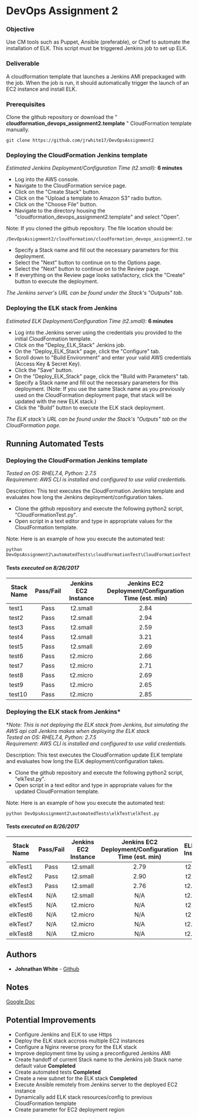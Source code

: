 # DevOps Assignment 2

### Objective
Use CM tools such as Puppet, Ansible (preferable), or Chef to automate the installation of ELK. This script must be triggered Jenkins job to set up ELK.
 
### Deliverable
A cloudformation template that launches a Jenkins AMI prepackaged with the job. When the job is run, it should automatically trigger the launch of an EC2 instance and install ELK.

### Prerequisites

Clone the github repository or download the "
**cloudformation_devops_assignment2.template**
" CloudFormation template manually.

```
git clone https://github.com/jrwhite17/DevOpsAssignment2
```

### Deploying the CloudFormation Jenkins template
*Estimated Jenkins Deployment/Configuration Time (t2.small):*
**6 minutes**

* Log into the AWS console.  
* Navigate to the CloudFormation service page.  
* Click on the "Create Stack" button.  
* Click on the "Upload a template to Amazon S3" radio button.  
* Click on the "Choose File" button.  
* Navigate to the directory housing the "cloudformation_devops_assignment2.template" and select "Open".

Note: If you cloned the github repository. The file location should be:
```
/DevOpsAssignment2/cloudformation/cloudformation_devops_assignment2.template
```

* Specify a Stack name and fill out the necessary parameters for this deployment.  
* Select the "Next" button to continue on to the Options page.  
* Select the "Next" button to continue on to the Review page.  
* If everything on the Review page looks satisfactory, click the "Create" button to execute the deployment.

*The Jenkins server's URL can be found under the Stack's "Outputs" tab.*

### Deploying the ELK stack from Jenkins
*Estimated ELK Deployment/Configuration Time (t2.small):*
**6 minutes**

* Log into the Jenkins server using the credentials you provided to the initial CloudFormation template.  
* Click on the "Deploy_ELK_Stack" Jenkins job.  
* On the "Deploy_ELK_Stack" page, click the "Configure" tab.  
* Scroll down to "Build Environment" and enter your valid AWS credentials (Access Key & Secret Key).  
* Click the "Save" button.  
* On the "Deploy_ELK_Stack" page, click the "Build with Parameters" tab.  
* Specify a Stack name and fill out the necessary parameters for this deployment. (Note: If you use the same Stack name as you previously used on the CloudFormation deployment page, that stack will be updated with the new ELK stack.)  
* Click the "Build" button to execute the ELK stack deployment.  

*The ELK stack's URL can be found under the Stack's "Outputs" tab on the CloudFormation page.*


## Running Automated Tests

### Deploying the CloudFormation Jenkins template
*Tested on OS: RHEL7.4, Python: 2.7.5*  
*Requirement: AWS CLI is installed and configured to use valid credentials.*  

Description: This test executes the CloudFormation Jenkins template and evaluates how long the Jenkins deployment/configuration takes.  

* Clone the github repository and execute the following python2 script, "CloudFormationTest.py".  
* Open script in a text editor and type in appropriate values for the CloudFormation template.

Note: Here is an example of how you execute the automated test:
```
python DevOpsAssignment2\automatedTests\cloudFormationTest\CloudFormationTest.py
```

#### Tests *executed on 8/26/2017*  
| Stack Name | Pass/Fail | Jenkins EC2 Instance | Jenkins EC2 Deployment/Configuration Time (est. min) |
|------------|:---------:|:--------------------:|:-------------------------------------------:|
| test1      | Pass      | t2.small             | 2.84                                       |
| test2      | Pass      | t2.small             | 2.94                                       |
| test3      | Pass      | t2.small             | 2.59                                       |
| test4      | Pass      | t2.small             | 3.21                                       |
| test5      | Pass      | t2.small             | 2.69                                       |
| test6      | Pass      | t2.micro             | 2.66                                       |
| test7      | Pass      | t2.micro             | 2.71                                       |
| test8      | Pass      | t2.micro             | 2.69                                       |
| test9      | Pass      | t2.micro             | 2.65                                       |
| test10      | Pass      | t2.micro             | 2.85                                       |

### Deploying the ELK stack from Jenkins*
**Note: This is not deploying the ELK stack from Jenkins, but simulating the AWS api call Jenkins makes when deploying the ELK stack*  
*Tested on OS: RHEL7.4, Python: 2.7.5*  
*Requirement: AWS CLI is installed and configured to use valid credentials.*  

Description: This test executes the CloudFormation update ELK template and evaluates how long the ELK deployment/configuration takes.  

* Clone the github repository and execute the following python2 script, "elkTest.py".  
* Open script in a text editor and type in appropriate values for the updated CloudFormation template.

Note: Here is an example of how you execute the automated test:
```
python DevOpsAssignment2\automatedTests\elkTest\elkTest.py
```

#### Tests *executed on 8/26/2017* 
| Stack Name | Pass/Fail | Jenkins EC2 Instance | Jenkins EC2 Deployment/Configuration Time (est. min) | ELK EC2 Instance | ELK EC2 Deployment/Configuration Time (est. min) |
|------------|:---------:|:--------------------:|:----------------------------------------------------:|:----------------:|:------------------------------------------------:|
| elkTest1   |    Pass    |       t2.small       |                          2.79                         |     t2.small     |                        2.67                       |
| elkTest2   |    Pass    |       t2.small       |                          2.90                         |     t2.small     |                        2.51                       |
| elkTest3   |    Pass    |       t2.small       |                          2.76                         |     t2.micro     |                        2.95                       |
| elkTest4   |    N/A    |       t2.small       |                          N/A                         |     t2.micro     |                        N/A                       |
| elkTest5   |    N/A    |       t2.micro       |                          N/A                         |     t2.small     |                        N/A                       |
| elkTest6   |    N/A    |       t2.micro       |                          N/A                         |     t2.small     |                        N/A                       |
| elkTest7   |    N/A    |       t2.micro       |                          N/A                         |     t2.micro     |                        N/A                       |
| elkTest8   |    N/A    |       t2.micro       |                          N/A                         |     t2.micro     |                        N/A                       |

## Authors

* **Johnathan White** - [Github](https://github.com/jrwhite17)

## Notes
[Google Doc](https://docs.google.com/document/d/1o1o_rkduFHuvIolAd8G8mSbP2x8Q9r0qlCpKwVkSWFo/edit?usp=sharing)

## Potential Improvements

* Configure Jenkins and ELK to use Https
* Deploy the ELK stack accross multiple EC2 instances
* Configure a Nginx reverse proxy for the ELK stack
* Improve deployment time by using a preconfigured Jenkins AMI
* Create handoff of current Stack name to the Jenkins job Stack name default value 
**Completed**
* Create automated tests
**Completed**
* Create a new subnet for the ELK stack 
**Completed**
* Execute Ansible remotely from Jenkins server to the deployed EC2 instance
* Dynamically add ELK stack resources/config to previous CloudFormation template  
* Create parameter for EC2 deployment region